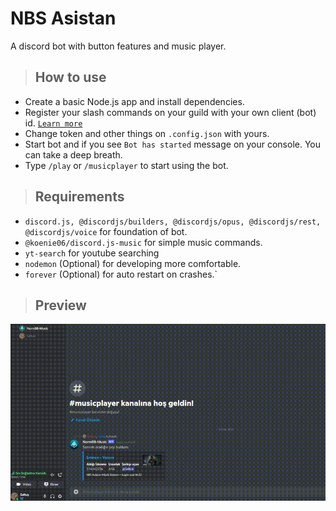 # NBS Asistan
A discord bot with button features and music player.

> ## How to use

- Create a basic Node.js app and install dependencies.
- Register your slash commands on your guild with your own client (bot) id. [`Learn more`](https://discordjs.guide/interactions/registering-slash-commands.html)
- Change token and other things on `.config.json` with yours.
- Start bot and if you see `Bot has started` message on your console. You can take a deep breath.
- Type `/play` or `/musicplayer` to start using the bot.

> ## Requirements

- `discord.js, @discordjs/builders, @discordjs/opus, @discordjs/rest, @discordjs/voice` for foundation of bot.
- `@koenie06/discord.js-music` for simple music commands.
- `yt-search` for youtube searching
- `nodemon` (Optional) for developing more comfortable.
- `forever` (Optional) for auto restart on crashes.`

> ## Preview
  ![](preview.gif)
